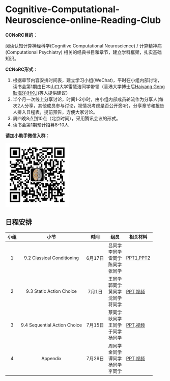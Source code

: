 # Cognitive-Computational-Neuroscience-online-Reading-Club
**CCNoRC目的**：

阅读认知计算神经科学(Cognitive Computational Neuroscience) / 计算精神病 (Computational Psychiatry) 相关的经典书目和章节，建立学科框架，扎实基础知识。

**CCNoRC形式**：

1. 根据章节内容安排时间表，建立学习小组(WeChat)，平时在小组内部讨论，读书会第1期由日本山口大学雷慧洁同学带领（香港大学博士后[Haiyang Geng 耿海洋(HKU)](https://www.psychology.hku.hk/scnlab/people.html)等人提供建议）
2. 半个月一次线上分享讨论，时间1-2小时，由小组内部成员轮流作为分享人(每次2人分享，其他成员参与讨论，视情况考虑是否公开旁听)，分享章节和报告人排入日程表，提前预告，方便大家讨论。
3. 周四晚8点到10点（北京时间），采用腾讯会议的形式。
4. 读书会第1期预计招募8-10人

**请加小助手微信入群**：

<img src="./logo.jpeg" alt="drawing" width="200"/>

 

## 日程安排

| 小组 |             小节             |  时间   | 组员                                               | 相关材料                                                     |
| :--: | :--------------------------: | :-----: | -------------------------------------------------- | ------------------------------------------------------------ |
|  1   |  9.2 Classical Conditioning  | 6月17日 | 吕同学<br/>李同学<br/>雷同学<br/>陈同学<br/>张同学 | [PPT1](https://ltudsct96t.feishu.cn/file/boxcnclS9zu3EIU4GMcXQCLTcgd),[PPT2](https://ltudsct96t.feishu.cn/file/boxcnwoeIdkF14LGHqlUtCxDPj6) |
|  2   |   9.3 Static Action Choice   | 7月1日  | 王同学<br/>郭同学<br/>黄同学<br/>沈同学<br/>蒋同学 | [PPT](https://ltudsct96t.feishu.cn/file/boxcnZyM3rdKoglEATgoD8d6xOQ),[视频](https://ltudsct96t.feishu.cn/file/boxcnzCy6tI12HQj8YyZQ9zOiFg) |
|  3   | 9.4 Sequential Action Choice | 7月15日 | 蔡同学<br/>耿同学<br/>王同学<br/>于同学<br/>杨同学 | [PPT](a),[视频]()                                            |
|  4   |           Appendix           | 7月29日 | 周同学<br/>金同学<br/>谭同学<br/>杨同学<br/>李同学 | [PPT](a),[视频]()                                            |

